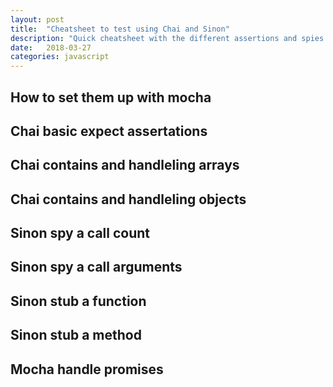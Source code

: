 ```yaml
---
layout: post
title:  "Cheatsheet to test using Chai and Sinon"
description: "Quick cheatsheet with the different assertions and spies and stub snnippets for succesfully testing in javascript."
date:   2018-03-27
categories: javascript
---
```


## How to set them up with mocha

## Chai basic expect assertations

## Chai contains and handleling arrays

## Chai contains and handleling objects

## Sinon spy a call count

## Sinon spy a call arguments

## Sinon stub a function

## Sinon stub a method

## Mocha handle promises
